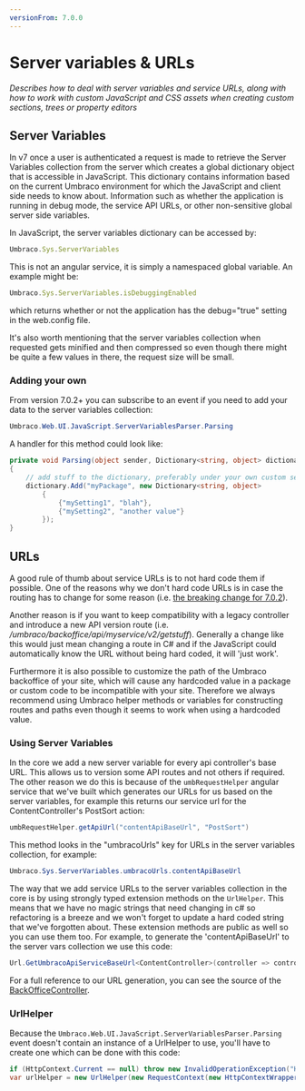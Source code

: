 ```yaml
---
versionFrom: 7.0.0
---
```


# Server variables & URLs

_Describes how to deal with server variables and service URLs, along with how to work with custom JavaScript and CSS assets when creating custom sections, trees or property editors_

## Server Variables

In v7 once a user is authenticated a request is made to retrieve the Server Variables collection from the server which creates a global dictionary object that is accessible in JavaScript. This dictionary contains information based on the current Umbraco environment for which the JavaScript and client side needs to know about. Information such as whether the application is running in debug mode, the service API URLs, or other non-sensitive global server side variables.

In JavaScript, the server variables dictionary can be accessed by:

```javascript
Umbraco.Sys.ServerVariables
```

This is not an angular service, it is simply a namespaced global variable. An example might be:

```javascript
Umbraco.Sys.ServerVariables.isDebuggingEnabled
```

which returns whether or not the application has the debug="true" setting in the web.config file.

It's also worth mentioning that the server variables collection when requested gets minified and then compressed so even though there might be quite a few values in there, the request size will be small.

### Adding your own

From version 7.0.2+ you can subscribe to an event if you need to add your data to the server variables collection:

```csharp
Umbraco.Web.UI.JavaScript.ServerVariablesParser.Parsing
```

A handler for this method could look like:

```csharp
private void Parsing(object sender, Dictionary<string, object> dictionary)
{
	// add stuff to the dictionary, preferably under your own custom section such as:
	dictionary.Add("myPackage", new Dictionary<string, object>
		{
			{"mySetting1", "blah"},
			{"mySetting2", "another value"}
		});
}
```

## URLs

A good rule of thumb about service URLs is to not hard code them if possible. One of the reasons why we don't hard code URLs is in case the routing has to change for some reason (i.e. [the breaking change for 7.0.2](https://umbraco.com/blog/heads-up-breaking-change-coming-in-702-and-62/)).

Another reason is if you want to keep compatibility with a legacy controller and introduce a new API version route (i.e. */umbraco/backoffice/api/myservice/v2/getstuff*). Generally a change like this would just mean changing a route in C# and if the JavaScript could automatically know the URL without being hard coded, it will 'just work'.

Furthermore it is also possible to customize the path of the Umbraco backoffice of your site, which will cause any hardcoded value in a package or custom code to be incompatible with your site. Therefore we always recommend using Umbraco helper methods or variables for constructing routes and paths even though it seems to work when using a hardcoded value.

### Using Server Variables

In the core we add a new server variable for every api controller's base URL. This allows us to version some API routes and not others if required. The other reason we do this is because of the `umbRequestHelper` angular service that we've built which generates our URLs for us based on the server variables, for example this returns our service url for the ContentController's PostSort action:

```csharp
umbRequestHelper.getApiUrl("contentApiBaseUrl", "PostSort")  
```

This method looks in the "umbracoUrls" key for URLs in the server variables collection, for example:

```csharp
Umbraco.Sys.ServerVariables.umbracoUrls.contentApiBaseUrl
```

The way that we add service URLs to the server variables collection in the core is by using strongly typed extension methods on the `UrlHelper`. This means that we have no magic strings that need changing in c# so refactoring is a breeze and we won't forget to update a hard coded string that we've forgotten about. These extension methods are public as well so you can use them too. For example, to generate the 'contentApiBaseUrl' to the server vars collection we use this code:

```csharp
Url.GetUmbracoApiServiceBaseUrl<ContentController>(controller => controller.PostSave(null))
```

For a full reference to our URL generation, you can see the source of the [BackOfficeController](https://github.com/umbraco/Umbraco-CMS/blob/v7/dev/src/Umbraco.Web/Editors/BackOfficeController.cs).

### UrlHelper

Because the `Umbraco.Web.UI.JavaScript.ServerVariablesParser.Parsing` event doesn't contain an instance of a UrlHelper to use, you'll have to create one which can be done with this code:

```csharp
if (HttpContext.Current == null) throw new InvalidOperationException("HttpContext is null.");
var urlHelper = new UrlHelper(new RequestContext(new HttpContextWrapper(HttpContext.Current), new RouteData()))
```
